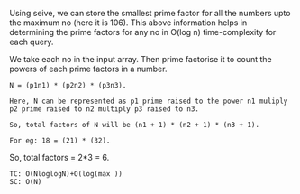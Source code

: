 Using seive, we can store the smallest prime factor for all the numbers upto the maximum no (here it is 106).
This above information helps in determining the prime factors for any no in O(log n) time-complexity for each query.

We take each no in the input array. Then prime factorise it to count the powers of each prime factors in a number.
    
    N = (p1n1) * (p2n2) * (p3n3).
    
    Here, N can be represented as p1 prime raised to the power n1 muliply p2 prime raised to n2 multiply p3 raised to n3.
    
    So, total factors of N will be (n1 + 1) * (n2 + 1) * (n3 + 1).
    
    For eg: 18 = (21) * (32).

So, total factors = 2*3 = 6.

    TC: O(NloglogN)+O(log(max ))
    SC: O(N)